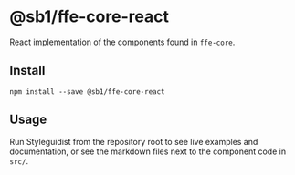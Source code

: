 # @sb1/ffe-core-react

React implementation of the components found in `ffe-core`.

## Install

```
npm install --save @sb1/ffe-core-react
```

## Usage

Run Styleguidist from the repository root to see live examples and documentation,
or see the markdown files next to the component code in `src/`.
